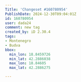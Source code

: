 ```yaml
---
Title: 'Changeset #160780954'
PublishDate: 2024-12-30T09:04:01Z
id: 160780954
user: dada24
comment: new tag
created_by: iD 2.30.4
tags:
- Montenegro
- Budva
bbox:
  min_lon: 18.8459726
  min_lat: 42.2886038
  max_lon: 18.84605
  max_lat: 42.2886275

---
```

